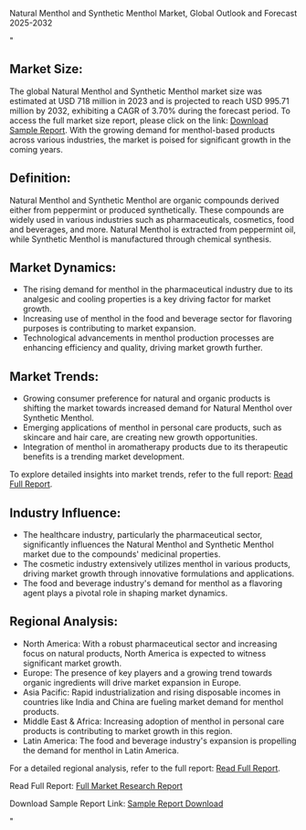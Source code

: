 Natural Menthol and Synthetic Menthol Market, Global Outlook and Forecast 2025-2032

"<h2>Market Size:</h2>
<p>The global Natural Menthol and Synthetic Menthol market size was estimated at USD 718 million in 2023 and is projected to reach USD 995.71 million by 2032, exhibiting a CAGR of 3.70% during the forecast period. To access the full market size report, please click on the link: <a href='https://www.statsmarketresearch.com/download-free-sample/8030598/global-natural-menthol-synthetic-menthol-forecast-2025-2032-810'>Download Sample Report</a>. With the growing demand for menthol-based products across various industries, the market is poised for significant growth in the coming years.</p>

<h2>Definition:</h2>
<p>Natural Menthol and Synthetic Menthol are organic compounds derived either from peppermint or produced synthetically. These compounds are widely used in various industries such as pharmaceuticals, cosmetics, food and beverages, and more. Natural Menthol is extracted from peppermint oil, while Synthetic Menthol is manufactured through chemical synthesis.</p>

<h2>Market Dynamics:</h2>
<ul>
  <li>The rising demand for menthol in the pharmaceutical industry due to its analgesic and cooling properties is a key driving factor for market growth.</li>
  <li>Increasing use of menthol in the food and beverage sector for flavoring purposes is contributing to market expansion.</li>
  <li>Technological advancements in menthol production processes are enhancing efficiency and quality, driving market growth further.</li>
</ul>

<h2>Market Trends:</h2>
<ul>
  <li>Growing consumer preference for natural and organic products is shifting the market towards increased demand for Natural Menthol over Synthetic Menthol.</li>
  <li>Emerging applications of menthol in personal care products, such as skincare and hair care, are creating new growth opportunities.</li>
  <li>Integration of menthol in aromatherapy products due to its therapeutic benefits is a trending market development.</li>
</ul>
<p>To explore detailed insights into market trends, refer to the full report: <a href='https://www.statsmarketresearch.com/global-natural-menthol-synthetic-menthol-forecast-2025-2032-810-8030598'>Read Full Report</a>.</p>

<h2>Industry Influence:</h2>
<ul>
  <li>The healthcare industry, particularly the pharmaceutical sector, significantly influences the Natural Menthol and Synthetic Menthol market due to the compounds' medicinal properties.</li>
  <li>The cosmetic industry extensively utilizes menthol in various products, driving market growth through innovative formulations and applications.</li>
  <li>The food and beverage industry's demand for menthol as a flavoring agent plays a pivotal role in shaping market dynamics.</li>
</ul>

<h2>Regional Analysis:</h2>
<ul>
  <li>North America: With a robust pharmaceutical sector and increasing focus on natural products, North America is expected to witness significant market growth.</li>
  <li>Europe: The presence of key players and a growing trend towards organic ingredients will drive market expansion in Europe.</li>
  <li>Asia Pacific: Rapid industrialization and rising disposable incomes in countries like India and China are fueling market demand for menthol products.</li>
  <li>Middle East & Africa: Increasing adoption of menthol in personal care products is contributing to market growth in this region.</li>
  <li>Latin America: The food and beverage industry's expansion is propelling the demand for menthol in Latin America.</li>
</ul>
<p>For a detailed regional analysis, refer to the full report: <a href='https://www.statsmarketresearch.com/global-natural-menthol-synthetic-menthol-forecast-2025-2032-810-8030598'>Read Full Report</a>.</p>
<p>Read Full Report: <a href='https://www.statsmarketresearch.com/global-natural-menthol-synthetic-menthol-forecast-2025-2032-810-8030598'>Full Market Research Report</a></p>
<p>Download Sample Report Link: <a href='https://www.statsmarketresearch.com/download-free-sample/8030598/global-natural-menthol-synthetic-menthol-forecast-2025-2032-810'>Sample Report Download</a></p>"
